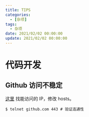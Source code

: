 ```yaml
---
title: TIPS
categories: 
  - [杂项]
tags:
  - 杂项
date: 2021/02/02 00:00:00
update: 2021/02/02 00:00:00
---
```


# 代码开发

## Github 访问不稳定

[这里](https://ping.chinaz.com/github.com) 找能访问的 IP，修改 hosts。

```shell
$ telnet github.com 443 # 验证连通性
```


